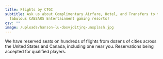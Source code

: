```yaml
---
title: Flights by CTGC
subtitle: Ask us about Complimentary Airfare, Hotel, and Transfers to the
  fabulous CAESARS Entertainment gaming resorts!
csv: ""
image: /uploads/hanson-lu-dosvjditjrq-unsplash.jpg
---
```


We have reserved seats on hundreds of flights from dozens of cities across the United States and Canada, including one near you. Reservations being accepted for qualified players.
